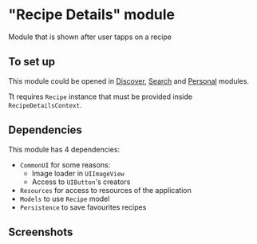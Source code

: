 # "Recipe Details" module

Module that is shown after user tapps on a recipe

## To set up

This module could be opened in [Discover](https://github.com/iCookbook/Discover), [Search](https://github.com/iCookbook/Search) and [Personal](https://github.com/iCookbook/Personal) modules. 

Tt requires `Recipe` instance that must be provided inside `RecipeDetailsContext`.

## Dependencies

This module has 4 dependencies:

- `CommonUI` for some reasons:
    * Image loader in `UIImageView`
    * Access to `UIButton`'s creators
- `Resources` for access to resources of the application
- `Models` to use `Recipe` model
- `Persistence` to save favourites recipes

## Screenshots
